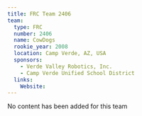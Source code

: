 ```yaml
---
title: FRC Team 2406
team:
  type: FRC
  number: 2406
  name: CowDogs
  rookie_year: 2008
  location: Camp Verde, AZ, USA
  sponsors:
    - Verde Valley Robotics, Inc.
    - Camp Verde Unified School District
  links:
    Website: 
---
```

No content has been added for this team